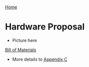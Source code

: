 [Home](/index.md)


# **Hardware Proposal**


* Picture here

[Bill of Materials](https://docs.google.com/spreadsheets/d/1t2ft6POlQOHWxzSHua7qpe4oo7F90Wr8/edit#gid=70035195)
* More details to [Appendix C](/Appendix_C.md)
